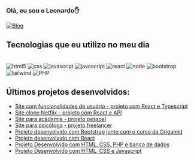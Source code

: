 ### Olá, eu sou o Leonardo✋ 
[![Blog](https://img.shields.io/badge/LinkedIn-0077B5?style=for-the-badge&logo=linkedin&logoColor=white)](https://www.linkedin.com/in/leonardo-sarquiz-hugenthobler-95178123b/)

## Tecnologias que eu utilizo no meu dia

<div style="display: inline_block"><br/>
<img align="center" alt="html5" src="https://img.shields.io/badge/HTML5-E34F26?style=for-the-badge&logo=html5&logoColor=white"/>
<img align="center" alt="css" src="https://img.shields.io/badge/CSS3-1572B6?style=for-the-badge&logo=css3&logoColor=white"/>
<img align="center" alt="javascript" src="https://img.shields.io/badge/JavaScript-F7DF1E?style=for-the-badge&logo=javascript&logoColor=black"/>
<img align="center" alt="javascript" src="https://img.shields.io/badge/TypeScript-007ACC?style=for-the-badge&logo=typescript&logoColor=white"/>
<img align="center" alt="react" src="https://img.shields.io/badge/React-20232A?style=for-the-badge&logo=react&logoColor=61DAFB"/>
<img align="center" alt="node" src="https://img.shields.io/badge/Node.js-43853D?style=for-the-badge&logo=node.js&logoColor=white"/>
<img align="center" alt="bootstrap" src="https://img.shields.io/badge/Bootstrap-563D7C?style=for-the-badge&logo=bootstrap&logoColor=white"/>
<img align="center" alt="tailwind" src="https://img.shields.io/badge/Tailwind_CSS-38B2AC?style=for-the-badge&logo=tailwind-css&logoColor=white"/>
<img align="center" alt="PHP" src="https://img.shields.io/badge/PHP-777BB4?style=for-the-badge&logo=php&logoColor=white"/>
</div>

## Últimos projetos desenvolvidos:
- [Site com funcionalidades de usuário - projeto com React e Typescript](https://leonardosarquiz.github.io/user/)<br/>
- [Site clone Netflix - projeto com React e API](https://leonardosarquiz.github.io/netflix-react/)<br/>
- [Site para academia - projeto pessoal](https://leonardosarquiz.github.io/academia/)<br/>
- [Site para psicóloga - projeto freelancer](https://leonardosarquiz.github.io/)<br/>
- [Projeto desenvolvido com Bootstrap junto com o curso da Origamid]( https://leonardosarquiz.github.io/caravan-bootstrap/)<br/>
- [Projeto desenvolvido com React]( https://leonardosarquiz.github.io/calcudadoraIMC/)<br/>
- [Projeto Desenvolvido com HTML, CSS, PHP e banco de dados]( https://youtu.be/ydjtJpojNlw )<br/>
- [Projeto Desenvolvido com HTML, CSS e Javascript](https://leonardosarquiz.github.io/Cadastro-cartao/)<br/>




